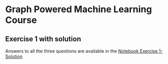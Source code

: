 # Graph Powered Machine Learning Course 

## Exercise 1 with solution

Answers to all the three questions are available in the [Notebook Exercise 1-Solution](https://github.com/Kashif-Rabbani/GPML-Exercise1/blob/master/Graph_Powered_Machine_Learning_Exercises_1.ipynb)
